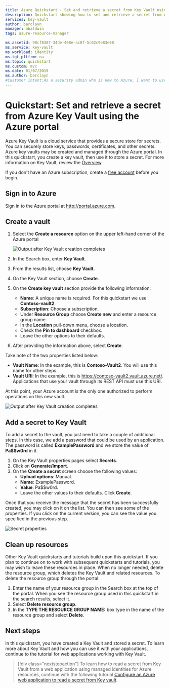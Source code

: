 ```yaml
---
title: Azure Quickstart - Set and retrieve a secret from Key Vault using Azure portal | Microsoft Docs
description: Quickstart showing how to set and retrieve a secret from Azure Key Vault using the Azure portal
services: key-vault
author: barclayn
manager: mbaldwin
tags: azure-resource-manager

ms.assetid: 98cf8387-34de-468e-ac8f-5c02c9e83e68
ms.service: key-vault
ms.workload: identity
ms.tgt_pltfrm: na
ms.topic: quickstart
ms.custom: mvc
ms.date: 01/07/2019
ms.author: barclayn
#Customer intent:As a security admin who is new to Azure, I want to use Key Vault to securely store keys and passwords in Azure
---
```

# Quickstart: Set and retrieve a secret from Azure Key Vault using the Azure portal

Azure Key Vault is a cloud service that provides a secure store for secrets. You can securely store keys, passwords, certificates, and other secrets. Azure key vaults may be created and managed through the Azure portal. In this quickstart, you create a key vault, then use it to store a secret. For more information on Key Vault, review the [Overview](key-vault-overview.md).

If you don't have an Azure subscription, create a [free account](https://azure.microsoft.com/free/?WT.mc_id=A261C142F) before you begin.

## Sign in to Azure

Sign in to the Azure portal at http://portal.azure.com.

## Create a vault

1. Select the **Create a resource** option on the upper left-hand corner of the Azure portal

    ![Output after Key Vault creation completes](./media/quick-create-portal/search-services.png)
2. In the Search box, enter **Key Vault**.
3. From the results list, choose **Key Vault**.
4. On the Key Vault section, choose **Create**.
5. On the **Create key vault** section provide the following information:
    - **Name**: A unique name is required. For this quickstart we use **Contoso-vault2**. 
    - **Subscription**: Choose a subscription.
    - Under **Resource Group** choose **Create new** and enter a resource group name.
    - In the **Location** pull-down menu, choose a location.
    - Check the **Pin to dashboard** checkbox.
    - Leave the other options to their defaults.
6. After providing the information above, select **Create**.

Take note of the two properties listed below:

* **Vault Name**: In the example, this is **Contoso-Vault2**. You will use this name for other steps.
* **Vault URI**: In the example, this is https://contoso-vault2.vault.azure.net/. Applications that use your vault through its REST API must use this URI.

At this point, your Azure account is the only one authorized to perform operations on this new vault.

![Output after Key Vault creation completes](./media/quick-create-portal/vault-properties.png)

## Add a secret to Key Vault

To add a secret to the vault, you just need to take a couple of additional steps. In this case, we add a password that could be used by an application. The password is called **ExamplePassword** and we store the value of **Pa$$w0rd** in it.

1. On the Key Vault properties pages select **Secrets**.
2. Click on **Generate/Import**.
3. On the **Create a secret** screen choose the following values:
    - **Upload options**: Manual.
    - **Name**: ExamplePassword.
    - **Value**: Pa$$w0rd.
    - Leave the other values to their defaults. Click **Create**.

Once that you receive the message that the secret has been successfully created, you may click on it on the list. You can then see some of the properties. If you click on the current version, you can see the value you specified in the previous step.

![Secret properties](./media/quick-create-portal/version.png)

## Clean up resources

Other Key Vault quickstarts and tutorials build upon this quickstart. If you plan to continue on to work with subsequent quickstarts and tutorials, you may wish to leave these resources in place.
When no longer needed, delete the resource group, which deletes the Key Vault and related resources. To delete the resource group through the portal:

1. Enter the name of your resource group in the Search box at the top of the portal. When you see the resource group used in this quickstart in the search results, select it.
2. Select **Delete resource group**.
3. In the **TYPE THE RESOURCE GROUP NAME:** box type in the name of the resource group and select **Delete**.


## Next steps

In this quickstart, you have created a Key Vault and stored a secret. To learn more about Key Vault and how you can use it with your applications, continue to the tutorial for web applications working with Key Vault.

> [!div class="nextstepaction"]
> To learn how to read a secret from Key Vault from a web application using managed identities for Azure resources, continue with the following tutorial [Configure an Azure web application to read a secret from Key vault](quick-create-net.md).
